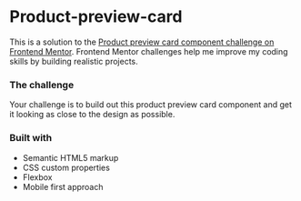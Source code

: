 # Product-preview-card

This is a solution to the [Product preview card component challenge on Frontend Mentor](https://www.frontendmentor.io/challenges/product-preview-card-component-GO7UmttRfa). Frontend Mentor challenges help me improve my coding skills by building realistic projects. 

### The challenge
Your challenge is to build out this product preview card component and get it looking as close to the design as possible.

### Built with
- Semantic HTML5 markup
- CSS custom properties
- Flexbox
- Mobile first approach
